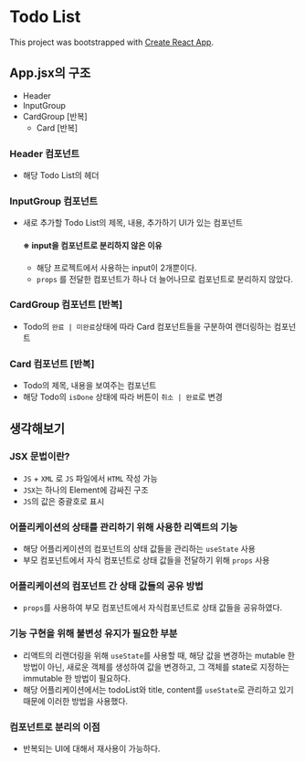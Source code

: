 # Todo List

This project was bootstrapped with [Create React App](https://github.com/facebook/create-react-app).

## App.jsx의 구조

- Header
- InputGroup
- CardGroup [반복]
  - Card [반복]

### Header 컴포넌트

- 해당 Todo List의 헤더

### InputGroup 컴포넌트

- 새로 추가할 Todo List의 제목, 내용, 추가하기 UI가 있는 컴포넌트

  #### ※ input을 컴포넌트로 분리하지 않은 이유

  - 해당 프로젝트에서 사용하는 input이 2개뿐이다.
  - <code>props</code> 를 전달한 컴포넌트가 하나 더 늘어나므로 컴포넌트로 분리하지 않았다.

### CardGroup 컴포넌트 [반복]

- Todo의 `완료 | 미완료`상태에 따라 Card 컴포넌트들을 구분하여 랜더링하는 컴포넌트

### Card 컴포넌트 [반복]

- Todo의 제목, 내용을 보여주는 컴포넌트
- 해당 Todo의 <code>isDone</code> 상태에 따라 버튼이 `취소 | 완료`로 변경

## 생각해보기

### JSX 문법이란?

- <code>JS</code> + <code>XML</code> 로 <code>JS</code> 파일에서 <code>HTML</code> 작성 가능
- <code>JSX</code>는 하나의 Element에 감싸진 구조
- <code>JS</code>의 값은 중괄호로 표시

### 어플리케이션의 상태를 관리하기 위해 사용한 리액트의 기능

- 해당 어플리케이션의 컴포넌트의 상태 값들을 관리하는 <code>useState</code> 사용
- 부모 컴포넌트에서 자식 컴포넌트로 상태 값들을 전달하기 위해 <code>props</code> 사용

### 어플리케이션의 컴포넌트 간 상태 값들의 공유 방법

- <code>props</code>를 사용하여 부모 컴포넌트에서 자식컴포넌트로 상태 값들을 공유하였다.

### 기능 구현을 위해 불변성 유지가 필요한 부분

- 리액트의 리랜더링을 위해 <code>useState</code>를 사용할 때, 해당 값을 변경하는 mutable 한 방법이 아닌, 새로운 객체를 생성하여 값을 변경하고, 그 객체를 state로 지정하는 immutable 한 방법이 필요하다.
- 해당 어플리케이션에서는 todoList와 title, content를 <code>useState</code>로 관리하고 있기 때문에 이러한 방법을 사용했다.

### 컴포넌트로 분리의 이점

- 반복되는 UI에 대해서 재사용이 가능하다.
